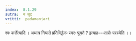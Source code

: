 ```yaml
---
index:  8.1.29
sutra:  न लुट्
vritti:  padamanjari
---
```


श्वः कर्त्तेत्यादि । अथात्र निघाते प्रतिषिद्धेकः स्वरः श्रूयते ? इत्याह---तासेः परस्येति ।।
